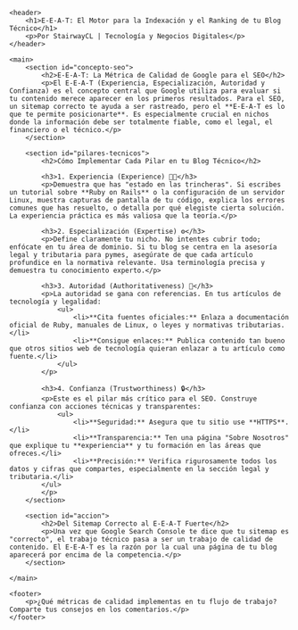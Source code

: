 <!DOCTYPE html>
<html lang="es">
<head>
    <meta charset="UTF-8">
    <meta name="viewport" content="width=device-width, initial-scale=1.0">
    <title>E-E-A-T: La Estrategia SEO para la Confianza de Google</title>
</head>
<body>

    <header>
        <h1>E-E-A-T: El Motor para la Indexación y el Ranking de tu Blog Técnico</h1>
        <p>Por StairwayCL | Tecnología y Negocios Digitales</p>
    </header>

    <main>
        <section id="concepto-seo">
            <h2>E-E-A-T: La Métrica de Calidad de Google para el SEO</h2>
            <p>El E-E-A-T (Experiencia, Especialización, Autoridad y Confianza) es el concepto central que Google utiliza para evaluar si tu contenido merece aparecer en los primeros resultados. Para el SEO, un sitemap correcto te ayuda a ser rastreado, pero el **E-E-A-T es lo que te permite posicionarte**. Es especialmente crucial en nichos donde la información debe ser totalmente fiable, como el legal, el financiero o el técnico.</p>
        </section>

        <section id="pilares-tecnicos">
            <h2>Cómo Implementar Cada Pilar en tu Blog Técnico</h2>

            <h3>1. Experiencia (Experience) 👨‍💻</h3>
            <p>Demuestra que has "estado en las trincheras". Si escribes un tutorial sobre **Ruby on Rails** o la configuración de un servidor Linux, muestra capturas de pantalla de tu código, explica los errores comunes que has resuelto, o detalla por qué elegiste cierta solución. La experiencia práctica es más valiosa que la teoría.</p>

            <h3>2. Especialización (Expertise) ⚙️</h3>
            <p>Define claramente tu nicho. No intentes cubrir todo; enfócate en tu área de dominio. Si tu blog se centra en la asesoría legal y tributaria para pymes, asegúrate de que cada artículo profundice en la normativa relevante. Usa terminología precisa y demuestra tu conocimiento experto.</p>

            <h3>3. Autoridad (Authoritativeness) 🔗</h3>
            <p>La autoridad se gana con referencias. En tus artículos de tecnología y legalidad:
                <ul>
                    <li>**Cita fuentes oficiales:** Enlaza a documentación oficial de Ruby, manuales de Linux, o leyes y normativas tributarias.</li>
                    <li>**Consigue enlaces:** Publica contenido tan bueno que otros sitios web de tecnología quieran enlazar a tu artículo como fuente.</li>
                </ul>
            </p>

            <h3>4. Confianza (Trustworthiness) 🔒</h3>
            <p>Este es el pilar más crítico para el SEO. Construye confianza con acciones técnicas y transparentes:
                <ul>
                    <li>**Seguridad:** Asegura que tu sitio use **HTTPS**.</li>
                    <li>**Transparencia:** Ten una página "Sobre Nosotros" que explique tu **experiencia** y tu formación en las áreas que ofreces.</li>
                    <li>**Precisión:** Verifica rigurosamente todos los datos y cifras que compartes, especialmente en la sección legal y tributaria.</li>
            </ul>
            </p>
        </section>

        <section id="accion">
            <h2>Del Sitemap Correcto al E-E-A-T Fuerte</h2>
            <p>Una vez que Google Search Console te dice que tu sitemap es "correcto", el trabajo técnico pasa a ser un trabajo de calidad de contenido. El E-E-A-T es la razón por la cual una página de tu blog aparecerá por encima de la competencia.</p>
        </section>

    </main>

    <footer>
        <p>¿Qué métricas de calidad implementas en tu flujo de trabajo? Comparte tus consejos en los comentarios.</p>
    </footer>

</body>
</html>
